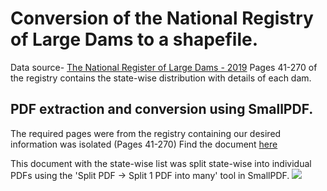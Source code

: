 # Conversion of the National Registry of Large Dams to a shapefile.

Data source- [The National Register of Large Dams - 2019](https://cwc.gov.in/sites/default/files/nrld06042019.pdf)
Pages 41-270 of the registry contains the state-wise distribution with details of each dam. 

## PDF extraction and conversion using SmallPDF.
The required pages were from the registry containing our desired information was isolated (Pages 41-270)
Find the document [here](https://github.com/doorkn-b/Shapefile-for-NRD-Documentation/blob/main/Files/NRLD%20Isolated%20PDF.pdf)

This document with the state-wise list was split state-wise into individual PDFs using the 'Split PDF -> Split 1 PDF into many' tool in SmallPDF.
![](https://github.com/doorkn-b/Shapefile-for-NRD-Documentation/blob/main/Documentation%20Images/splitsmallpdf.png)


